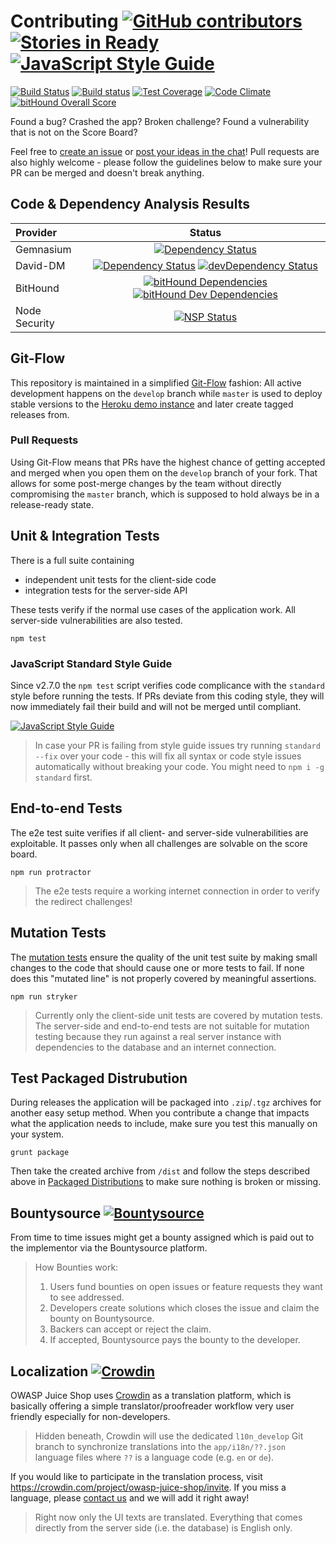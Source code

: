 # Contributing [![GitHub contributors](https://img.shields.io/github/contributors/bkimminich/juice-shop.svg)](https://github.com/bkimminich/juice-shop/graphs/contributors) [![Stories in Ready](https://badge.waffle.io/bkimminich/juice-shop.svg?label=ready&title=Ready)](http://waffle.io/bkimminich/juice-shop) [![JavaScript Style Guide](https://img.shields.io/badge/code%20style-standard-brightgreen.svg)](http://standardjs.com/)

[![Build Status](https://travis-ci.org/bkimminich/juice-shop.svg?branch=master)](https://travis-ci.org/bkimminich/juice-shop)
[![Build status](https://ci.appveyor.com/api/projects/status/903c6mnns4t7p6fa/branch/master?svg=true)](https://ci.appveyor.com/project/bkimminich/juice-shop/branch/master)
[![Test Coverage](https://codeclimate.com/github/bkimminich/juice-shop/badges/coverage.svg)](https://codeclimate.com/github/bkimminich/juice-shop)
[![Code Climate](https://codeclimate.com/github/bkimminich/juice-shop/badges/gpa.svg)](https://codeclimate.com/github/bkimminich/juice-shop)
[![bitHound Overall Score](https://www.bithound.io/github/bkimminich/juice-shop/badges/score.svg)](https://www.bithound.io/github/bkimminich/juice-shop)

Found a bug? Crashed the app? Broken challenge? Found a vulnerability
that is not on the Score Board?

Feel free to
[create an issue](https://github.com/bkimminich/juice-shop/issues) or
[post your ideas in the chat](https://gitter.im/bkimminich/juice-shop)!
Pull requests are also highly welcome - please follow the guidelines
below to make sure your PR can be merged and doesn't break anything.

## Code & Dependency Analysis Results

| Provider      |                                                                                                                                                                                        Status                                                                                                                                                                                        |
|:--------------|:------------------------------------------------------------------------------------------------------------------------------------------------------------------------------------------------------------------------------------------------------------------------------------------------------------------------------------------------------------------------------------:|
| Gemnasium     |                                                                                                                                 [![Dependency Status](https://gemnasium.com/bkimminich/juice-shop.svg)](https://gemnasium.com/bkimminich/juice-shop)                                                                                                                                 |
| David-DM      |                                                       [![Dependency Status](https://david-dm.org/bkimminich/juice-shop.svg)](https://david-dm.org/bkimminich/juice-shop) [![devDependency Status](https://david-dm.org/bkimminich/juice-shop/dev-status.svg)](https://david-dm.org/bkimminich/juice-shop#info=devDependencies)                                                       |
| BitHound      | [![bitHound Dependencies](https://www.bithound.io/github/bkimminich/juice-shop/badges/dependencies.svg)](https://www.bithound.io/github/bkimminich/juice-shop/master/dependencies/npm) [![bitHound Dev Dependencies](https://www.bithound.io/github/bkimminich/juice-shop/badges/devDependencies.svg)](https://www.bithound.io/github/bkimminich/juice-shop/master/dependencies/npm) |
| Node Security |                                                                                         [![NSP Status](https://nodesecurity.io/orgs/juice-shop/projects/0b5e6cab-3a21-45a1-85d0-fa076226ef48/badge)](https://nodesecurity.io/orgs/juice-shop/projects/0b5e6cab-3a21-45a1-85d0-fa076226ef48)                                                                                          |

## Git-Flow

This repository is maintained in a simplified
[Git-Flow](http://jeffkreeftmeijer.com/2010/why-arent-you-using-git-flow/)
fashion: All active development happens on the ```develop``` branch
while ```master``` is used to deploy stable versions to the
[Heroku demo instance](https://juice-shop.herokuapp.com) and later
create tagged releases from.

### Pull Requests

Using Git-Flow means that PRs have the highest chance of getting
accepted and merged when you open them on the ```develop``` branch of
your fork. That allows for some post-merge changes by the team without
directly compromising the ```master``` branch, which is supposed to hold
always be in a release-ready state.

## Unit & Integration Tests

There is a full suite containing

* independent unit tests for the client-side code
* integration tests for the server-side API

These tests verify if the normal use cases of the application work. All
server-side vulnerabilities are also tested.

```
npm test
```

### JavaScript Standard Style Guide

Since v2.7.0 the `npm test` script verifies code complicance with the
`standard` style before running the tests. If PRs deviate from this
coding style, they will now immediately fail their build and will not be
merged until compliant.

[![JavaScript Style Guide](https://cdn.rawgit.com/feross/standard/master/badge.svg)](https://github.com/feross/standard)

> In case your PR is failing from style guide issues try running
> `standard --fix` over your code - this will fix all syntax or code
> style issues automatically without breaking your code. You might need
> to `npm i -g standard` first.

## End-to-end Tests

The e2e test suite verifies if all client- and server-side
vulnerabilities are exploitable. It passes only when all challenges are
solvable on the score board.

```
npm run protractor
```

> The e2e tests require a working internet connection in order to verify
> the redirect challenges!

## Mutation Tests

The [mutation tests](https://en.wikipedia.org/wiki/Mutation_testing)
ensure the quality of the unit test suite by making small changes to the
code that should cause one or more tests to fail. If none does this
"mutated line" is not properly covered by meaningful assertions.

```
npm run stryker
```

> Currently only the client-side unit tests are covered by mutation
> tests. The server-side and end-to-end tests are not suitable for
> mutation testing because they run against a real server instance with
> dependencies to the database and an internet connection.

## Test Packaged Distrubution

During releases the application will be packaged into
```.zip```/```.tgz``` archives for another easy setup method. When you
contribute a change that impacts what the application needs to include,
make sure you test this manually on your system.

```
grunt package
```

Then take the created archive from ```/dist``` and follow the steps
described above in
[Packaged Distributions](https://github.com/bkimminich/juice-shop#packaged-distributions--)
to make sure nothing is broken or missing.

## Bountysource [![Bountysource](https://www.bountysource.com/badge/tracker?tracker_id=6283055)](https://www.bountysource.com/trackers/6283055-juice-shop?utm_source=6283055&utm_medium=shield&utm_campaign=TRACKER_BADGE)

From time to time issues might get a bounty assigned which is paid out
to the implementor via the Bountysource platform.

> How Bounties work:
>
> 1. Users fund bounties on open issues or feature requests they want to
>    see addressed.
> 2. Developers create solutions which closes the issue and claim the
>    bounty on Bountysource.
> 3. Backers can accept or reject the claim.
> 4. If accepted, Bountysource pays the bounty to the developer.

## Localization [![Crowdin](https://d322cqt584bo4o.cloudfront.net/owasp-juice-shop/localized.svg)](https://crowdin.com/project/owasp-juice-shop)

OWASP Juice Shop uses
[Crowdin](https://crowdin.com/project/owasp-juice-shop/) as a
translation platform, which is basically offering a simple
translator/proofreader workflow very user friendly especially for
non-developers.


> Hidden beneath, Crowdin will use the dedicated `l10n_develop` Git
> branch to synchronize translations into the `app/i18n/??.json`
> language files where `??` is a language code (e.g. `en` or `de`).

If you would like to participate in the translation process, visit
https://crowdin.com/project/owasp-juice-shop/invite. If you miss a
language, please
[contact us](https://crowdin.com/mail/compose/bkimminich) and we will
add it right away!

> Right now only the UI texts are translated. Everything that comes
> directly from the server side (i.e. the database) is English only.

